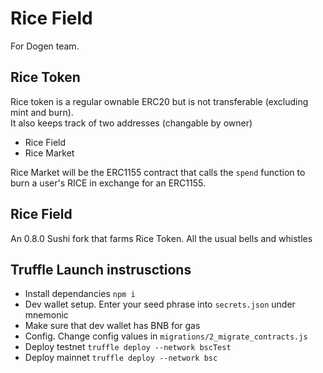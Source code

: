 Rice Field
==========

For Dogen team.


Rice Token
----------
Rice token is a regular ownable ERC20 but is not transferable (excluding mint and burn).  
It also keeps track of two addresses (changable by owner)  
- Rice Field
- Rice Market  

Rice Market will be the ERC1155 contract that calls the `spend` function to burn a user's RICE in exchange for an ERC1155.  

Rice Field
----------
An 0.8.0 Sushi fork that farms Rice Token. All the usual bells and whistles

 Truffle Launch instrusctions
-----------------------------
- Install dependancies `npm i`
- Dev wallet setup. Enter your seed phrase into `secrets.json` under mnemonic
- Make sure that dev wallet has BNB for gas
- Config. Change config values in `migrations/2_migrate_contracts.js`
- Deploy testnet `truffle deploy --network bscTest`
- Deploy mainnet `truffle deploy --network bsc`